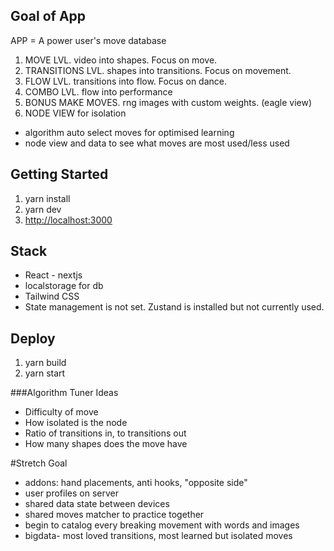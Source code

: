 ## Goal of App
APP = A power user's move database

1. MOVE LVL. video into shapes. Focus on move.
2. TRANSITIONS LVL. shapes into transitions. Focus on movement.
3. FLOW LVL. transitions into flow. Focus on dance.
4. COMBO LVL. flow into performance
5. BONUS MAKE MOVES. rng images with custom weights. (eagle view)
6. NODE VIEW for isolation
* algorithm auto select moves for optimised learning
* node view and data to see what moves are most used/less used

## Getting Started
1. yarn install
2. yarn dev
3. [http://localhost:3000](http://localhost:3000)


## Stack
- React - nextjs
- localstorage for db
- Tailwind CSS
- State management is not set. Zustand is installed but not currently used.

## Deploy
1. yarn build
2. yarn start
 
###Algorithm Tuner Ideas
* Difficulty of move
* How isolated is the node
* Ratio of transitions in, to transitions out
* How many shapes does the move have

#Stretch Goal
* addons: hand placements, anti hooks, "opposite side" 
* user profiles on server
 * shared data state between devices
* shared moves matcher to practice together
* begin to catalog every breaking movement with words and images
* bigdata- most loved transitions, most learned but isolated moves
